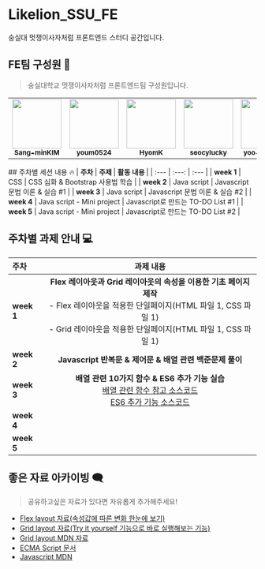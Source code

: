 # Likelion_SSU_FE
숭실대 멋쟁이사자처럼 프론트엔드 스터디 공간입니다.

## FE팀 구성원 💪
> 숭실대학교 멋쟁이사자처럼 프론트엔드팀 구성원입니다.
<table>
   <tr>
        <td align="center"><a href="https://github.com/Sang-minKIM"><img src="https://avatars.githubusercontent.com/u/87116017?v=4" width="100px;" alt=""/><br /><sub><b>Sang-minKIM</b></sub></a></td>
        <td align="center"><a href="https://github.com/youm0524"><img src="https://avatars.githubusercontent.com/u/102306400?v=4" width="100px;" alt=""/><br /><sub><b>youm0524</b></sub></a></td>
        <td align="center"><a href="https://github.com/HyomK"><img src="https://avatars.githubusercontent.com/u/78139690?v=4" width="100px;" alt=""/><br /><sub><b>HyomK</b></sub></a></td>
        <td align="center"><a href="https://github.com/seocylucky"><img src="https://avatars.githubusercontent.com/u/94633589?v=4" width="100px;" alt=""/><br /><sub><b>seocylucky</b></sub></a></td>
        <td align="center"><a href="https://github.com/yoo-jimin127"><img src="https://avatars.githubusercontent.com/u/66112716?v=4" width="100px;" alt=""/><br /><sub><b>yoo-jimin127</b></sub></a></td>
        <td align="center"><a href="https://github.com/Jun99uu"><img src="https://avatars.githubusercontent.com/u/44965706?v=4" width="100px;" alt=""/><br /><sub><b>Jun99uu</b></sub></a></td>
        <td align="center"><a href="https://github.com/HwangSunBeom"><img src="https://avatars.githubusercontent.com/u/72551358?v=4" width="100px;" alt=""/><br /><sub><b>HwangSunBeom</b></sub></a></td>
        <td align="center"><a href="https://github.com/Orca1110"><img src="https://avatars.githubusercontent.com/u/70579501?v=4" width="100px;" alt=""/><br /><sub><b>Orca1110</b></sub></a></td>
   </tr>
</table>
## 주차별 세션 내용 🔥
| <b> 주차 </b>| <b> 주제 </b> | <b> 활동 내용 </b>|
| :--- | :---: | :--- |
| <strong>week 1</strong> | CSS | CSS 심화 & Bootstrap 사용법 학습 |
| <strong>week 2</strong> | Java script | Javascript 문법 이론 & 실습 #1 |
| <strong>week 3</strong> | Java script | Javascript 문법 이론 & 실습 #2 |
| <strong>week 4</strong> | Java script - Mini project | Javascript로 만드는 TO-DO List #1 |
| <strong>week 5</strong> | Java script - Mini project | Javascript로 만드는 TO-DO List #2 |

## 주차별 과제 안내 💻
| <b> 주차 </b>| <b> 과제 내용 </b>|
| :--- | :---: |
| <strong>week 1</strong> | <b>Flex 레이아웃과 Grid 레이아웃의 속성을 이용한 기초 페이지 제작</b><br> - Flex 레이아웃을 적용한 단일페이지(HTML 파일 1, CSS 파일 1)<br> - Grid 레이아웃을 적용한 단일페이지(HTML 파일 1, CSS 파일 1) |
| <strong>week 2</strong> | <b>Javascript 반복문 & 제어문 & 배열 관련 백준문제 풀이</b> |
| <strong>week 3</strong> | <b>배열 관련 10가지 함수 & ES6 추가 기능 실습</b><br> [배열 관련 함수 참고 소스코드](https://github.com/likelion-ssu/Likelion_SSU_FE/blob/main/FE%20%EC%9E%90%EB%A3%8C/3%EC%A3%BC%EC%B0%A8%20%EC%84%B8%EC%85%98/%EC%8B%A4%EC%8A%B5%20%EC%86%8C%EC%8A%A4%EC%BD%94%EB%93%9C%20%26%20%EA%B3%BC%EC%A0%9C/array-after-api.js)<br> [ES6 추가 기능 소스코드](https://github.com/likelion-ssu/Likelion_SSU_FE/blob/main/FE%20%EC%9E%90%EB%A3%8C/3%EC%A3%BC%EC%B0%A8%20%EC%84%B8%EC%85%98/%EC%8B%A4%EC%8A%B5%20%EC%86%8C%EC%8A%A4%EC%BD%94%EB%93%9C%20%26%20%EA%B3%BC%EC%A0%9C/es6.js) |
| <strong>week 4</strong> | |
| <strong>week 5</strong> | |

## 좋은 자료 아카이빙 🗨 
> 공유하고싶은 자료가 있다면 자유롭게 추가해주세요!
- [Flex layout 자료(속성값에 따른 변화 한눈에 보기)](https://beautifulcss.com/archives/2812)
- [Grid layout 자료(Try it yourself 기능으로 바로 실행해보는 기능)](https://www.w3schools.com/css/css_grid.asp)
- [Grid layout MDN 자료](https://developer.mozilla.org/ko/docs/Web/CSS/CSS_Grid_Layout/Basic_concepts_of_grid_layout)
- [ECMA Script 문서](https://www.ecma-international.org/)
- [Javascript MDN](https://developer.mozilla.org/ko/docs/Web/Javascript)